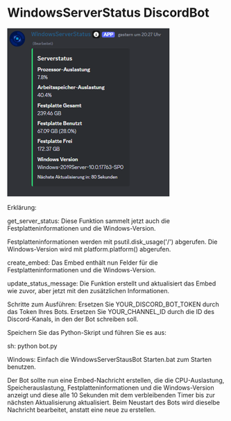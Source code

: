 # WindowsServerStatus DiscordBot
![Logo](https://github.com/BloodDragon2580/WindowsServerStatus-DiscordBot/blob/main/vorschau.png)

Erklärung:

get_server_status:
Diese Funktion sammelt jetzt auch die Festplatteninformationen und die Windows-Version.

Festplatteninformationen werden mit psutil.disk_usage('/') abgerufen.
Die Windows-Version wird mit platform.platform() abgerufen.

create_embed:
Das Embed enthält nun Felder für die
Festplatteninformationen und die Windows-Version.

update_status_message:
Die Funktion erstellt und aktualisiert das Embed wie zuvor,
aber jetzt mit den zusätzlichen Informationen.


Schritte zum Ausführen:
Ersetzen Sie YOUR_DISCORD_BOT_TOKEN durch das Token Ihres Bots.
Ersetzen Sie YOUR_CHANNEL_ID durch die ID des Discord-Kanals, in den der Bot schreiben soll.

Speichern Sie das Python-Skript und führen Sie es aus:


sh:
python bot.py

Windows:
Einfach die WindowsServerStausBot Starten.bat
zum Starten benutzen.


Der Bot sollte nun eine Embed-Nachricht erstellen,
die die CPU-Auslastung, Speicherauslastung,
Festplatteninformationen und die Windows-Version anzeigt
und diese alle 10 Sekunden mit dem verbleibenden
Timer bis zur nächsten Aktualisierung aktualisiert.
Beim Neustart des Bots wird dieselbe Nachricht bearbeitet,
anstatt eine neue zu erstellen.
